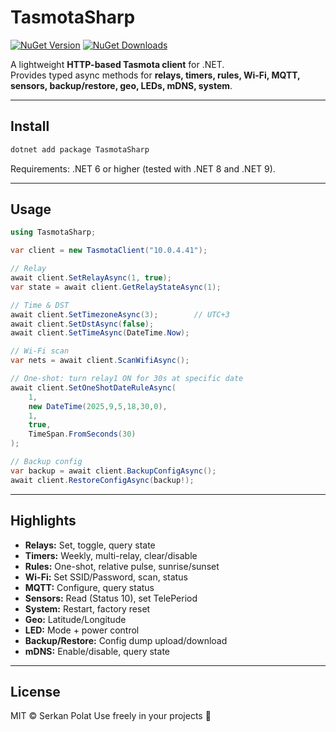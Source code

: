 
# TasmotaSharp
[![NuGet Version](https://img.shields.io/nuget/v/TasmotaSharp.svg?style=flat-square)](https://www.nuget.org/packages/TasmotaSharp)
[![NuGet Downloads](https://img.shields.io/nuget/dt/TasmotaSharp.svg?style=flat-square)](https://www.nuget.org/packages/TasmotaSharp)

A lightweight **HTTP-based Tasmota client** for .NET.  
Provides typed async methods for **relays, timers, rules, Wi-Fi, MQTT, sensors, backup/restore, geo, LEDs, mDNS, system**.

---

## Install

```bash
dotnet add package TasmotaSharp
```

Requirements: .NET 6 or higher (tested with .NET 8 and .NET 9).

---

## Usage

```csharp
using TasmotaSharp;

var client = new TasmotaClient("10.0.4.41");

// Relay
await client.SetRelayAsync(1, true);
var state = await client.GetRelayStateAsync(1);

// Time & DST
await client.SetTimezoneAsync(3);        // UTC+3
await client.SetDstAsync(false);
await client.SetTimeAsync(DateTime.Now);

// Wi-Fi scan
var nets = await client.ScanWifiAsync();

// One-shot: turn relay1 ON for 30s at specific date
await client.SetOneShotDateRuleAsync(
    1,
    new DateTime(2025,9,5,18,30,0),
    1,
    true,
    TimeSpan.FromSeconds(30)
);

// Backup config
var backup = await client.BackupConfigAsync();
await client.RestoreConfigAsync(backup!);
```

---

## Highlights

* **Relays:** Set, toggle, query state
* **Timers:** Weekly, multi-relay, clear/disable
* **Rules:** One-shot, relative pulse, sunrise/sunset
* **Wi-Fi:** Set SSID/Password, scan, status
* **MQTT:** Configure, query status
* **Sensors:** Read (Status 10), set TelePeriod
* **System:** Restart, factory reset
* **Geo:** Latitude/Longitude
* **LED:** Mode + power control
* **Backup/Restore:** Config dump upload/download
* **mDNS:** Enable/disable, query state

---

## License

MIT © Serkan Polat
Use freely in your projects 💚

